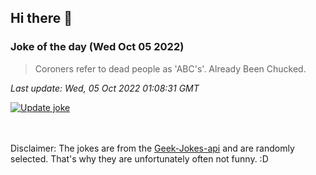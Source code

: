 ## Hi there 👋

### Joke of the day (Wed Oct 05 2022)
<!-- joke -->
>Coroners refer to dead people as 'ABC's'. Already Been Chucked.
<!-- /joke -->

*Last update: Wed, 05 Oct 2022 01:08:31 GMT*

[![Update joke](https://github.com/nclskfm/nclskfm/actions/workflows/joke.yml/badge.svg)](https://github.com/nclskfm/nclskfm/actions/workflows/joke.yml)

<br><br>
Disclaimer: The jokes are from the [Geek-Jokes-api](https://github.com/sameerkumar18/geek-joke-api) and are randomly selected. That's why they are unfortunately often not funny. :D
